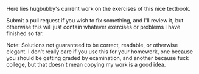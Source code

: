 Here lies hugbubby's current work on the exercises of this nice textbook.

Submit a pull request if you wish to fix something, and I'll review it, but
otherwise this will just contain whatever exercises or problems I have finished
so far.

Note: Solutions not guaranteed to be correct, readable, or otherwise elegant.
I don't really care if you use this for your homework, one because you should
be getting graded by examination, and another because fuck college, but that
doesn't mean copying my work is a good idea.
